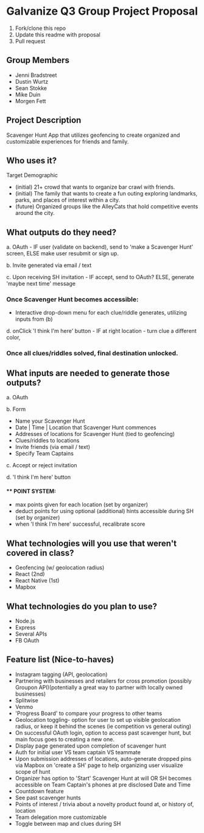 # Galvanize Q3 Group Project Proposal

1. Fork/clone this repo
2. Update this readme with proposal
3. Pull request

## Group Members
* Jenni Bradstreet
* Dustin Wurtz
* Sean Stokke
* Mike Duin
* Morgen Fett

## Project Description
  Scavenger Hunt App that utilizes geofencing to create organized and customizable experiences for friends and family.

## Who uses it?
  Target Demographic

  - (initial) 21+ crowd that wants to organize bar crawl with friends.
  - (initial) The family that wants to create a fun outing exploring landmarks, parks, and places of interest within a city.
  - (future)  Organized groups like the AlleyCats that hold competitive events around the city.

## What outputs do they need?
a. OAuth - IF user (validate on backend), send to 'make a Scavenger Hunt' screen,
              ELSE make user resubmit or sign up.

b. Invite generated via email / text

c. Upon receiving SH invitation  - IF accept, send to OAuth?
                                      ELSE, generate 'maybe next time' message

### Once Scavenger Hunt becomes accessible:
- Interactive drop-down menu for each clue/riddle generates, utilizing inputs from (b)

d. onClick 'I think I'm here' button  -  IF at right location  - turn clue a different color,

### Once all clues/riddles solved, final destination unlocked.

## What inputs are needed to generate those outputs?
a. OAuth

b. Form
- Name your Scavenger Hunt
- Date | Time | Location that Scavenger Hunt commences
- Addresses of locations for Scavenger Hunt (tied to geofencing)
- Clues/riddles to locations
- Invite friends (via email / text)
- Specify Team Captains

c. Accept or reject invitation

d. 'I think I'm here' button

#### ** POINT SYSTEM:
- max points given for each location (set by organizer)
- deduct points for using optional (additional) hints accessible during SH (set by organizer)
- when 'I think I'm here' successful, recalibrate score

## What technologies will you use that weren't covered in class?
* Geofencing (w/ geolocation radius)
* React (2nd)
* React Native (1st)
* Mapbox

## What technologies do you plan to use?
* Node.js
* Express
* Several APIs
* FB OAuth

## Feature list (Nice-to-haves)
* Instagram tagging (API, geolocation)
* Partnering with businesses and retailers for cross promotion (possibly Groupon API)(potentially a great way to partner with locally owned businesses)
* Splitwise
* Venmo
* 'Progress Board' to compare your progress to other teams
* Geolocation toggling- option for user to set up visible geolocation radius, or keep it behind the scenes (ie competition vs general outing)
* On successful OAuth login, option to access past scavenger hunt, but main focus goes to creating a new one.
* Display page generated upon completion of scavenger hunt
* Auth for initial user VS team captain VS teammate
* Upon submission addresses of locations, auto-generate dropped pins via Mapbox on 'create a SH' page to help organizing user visualize scope of hunt
* Organizer has option to 'Start' Scavenger Hunt at will OR SH becomes accessible on Team Captain's phones at pre disclosed Date and Time
* Countdown feature
* See past scavenger hunts
* Points of interest / trivia about a novelty product found at, or history of, location
* Team delegation more customizable
* Toggle between map and clues during SH
